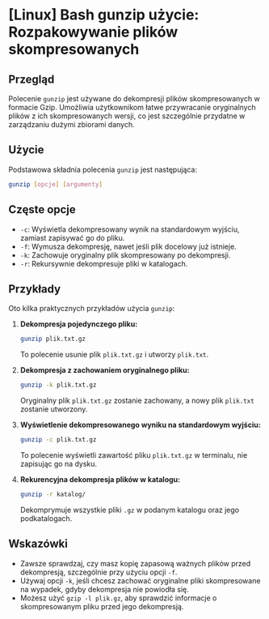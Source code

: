 # [Linux] Bash gunzip użycie: Rozpakowywanie plików skompresowanych

## Przegląd
Polecenie `gunzip` jest używane do dekompresji plików skompresowanych w formacie Gzip. Umożliwia użytkownikom łatwe przywracanie oryginalnych plików z ich skompresowanych wersji, co jest szczególnie przydatne w zarządzaniu dużymi zbiorami danych.

## Użycie
Podstawowa składnia polecenia `gunzip` jest następująca:

```bash
gunzip [opcje] [argumenty]
```

## Częste opcje
- `-c`: Wyświetla dekompresowany wynik na standardowym wyjściu, zamiast zapisywać go do pliku.
- `-f`: Wymusza dekompresję, nawet jeśli plik docelowy już istnieje.
- `-k`: Zachowuje oryginalny plik skompresowany po dekompresji.
- `-r`: Rekursywnie dekompresuje pliki w katalogach.

## Przykłady
Oto kilka praktycznych przykładów użycia `gunzip`:

1. **Dekompresja pojedynczego pliku:**
   ```bash
   gunzip plik.txt.gz
   ```
   To polecenie usunie plik `plik.txt.gz` i utworzy `plik.txt`.

2. **Dekompresja z zachowaniem oryginalnego pliku:**
   ```bash
   gunzip -k plik.txt.gz
   ```
   Oryginalny plik `plik.txt.gz` zostanie zachowany, a nowy plik `plik.txt` zostanie utworzony.

3. **Wyświetlenie dekompresowanego wyniku na standardowym wyjściu:**
   ```bash
   gunzip -c plik.txt.gz
   ```
   To polecenie wyświetli zawartość pliku `plik.txt.gz` w terminalu, nie zapisując go na dysku.

4. **Rekurencyjna dekompresja plików w katalogu:**
   ```bash
   gunzip -r katalog/
   ```
   Dekomprymuje wszystkie pliki `.gz` w podanym katalogu oraz jego podkatalogach.

## Wskazówki
- Zawsze sprawdzaj, czy masz kopię zapasową ważnych plików przed dekompresją, szczególnie przy użyciu opcji `-f`.
- Używaj opcji `-k`, jeśli chcesz zachować oryginalne pliki skompresowane na wypadek, gdyby dekompresja nie powiodła się.
- Możesz użyć `gzip -l plik.gz`, aby sprawdzić informacje o skompresowanym pliku przed jego dekompresją.